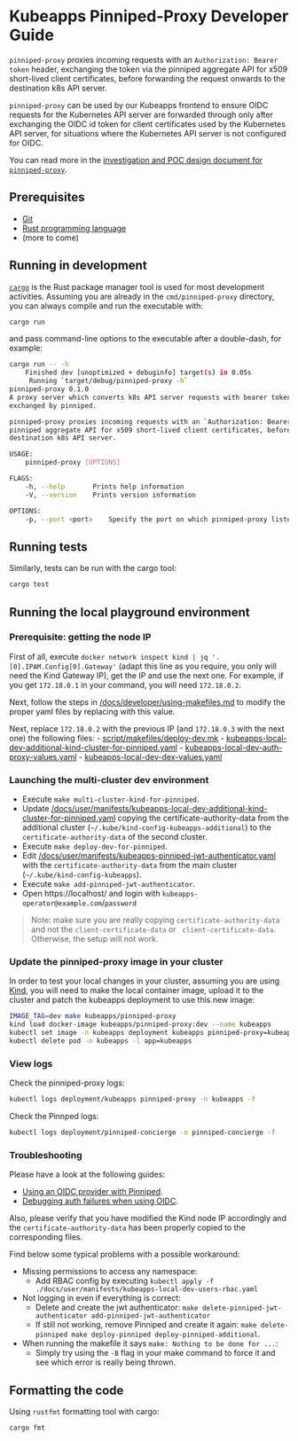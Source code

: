 # Kubeapps Pinniped-Proxy Developer Guide

`pinniped-proxy` proxies incoming requests with an `Authorization: Bearer token` header, exchanging the token via the pinniped aggregate API for x509 short-lived client certificates, before forwarding the request onwards to the destination k8s API server.

`pinniped-proxy` can be used by our Kubeapps frontend to ensure OIDC requests for the Kubernetes API server are forwarded through only after exchanging the OIDC id token for client certificates used by the Kubernetes API server, for situations where the Kubernetes API server is not configured for OIDC.

You can read more in the [investigation and POC design document for `pinniped-proxy`](https://docs.google.com/document/d/1WzDWQh1CDZ6fRg9Md-2l2l7JqVzFkZGACZA1WWog9AU/).

## Prerequisites

- [Git](https://git-scm.com/)
- [Rust programming language](https://www.rust-lang.org/tools/install)
- (more to come)

## Running in development

[`cargo`](https://doc.rust-lang.org/cargo/) is the Rust package manager tool is used for most development activities. Assuming you are already in the `cmd/pinniped-proxy` directory, you can always compile and run the executable with:

```bash
cargo run
```

and pass command-line options to the executable after a double-dash, for example:

```bash
cargo run -- -h
    Finished dev [unoptimized + debuginfo] target(s) in 0.05s
     Running `target/debug/pinniped-proxy -h`
pinniped-proxy 0.1.0
A proxy server which converts k8s API server requests with bearer tokens to requests with short-lived X509 certs
exchanged by pinniped.

pinniped-proxy proxies incoming requests with an `Authorization: Bearer token` header, exchanging the token via the
pinniped aggregate API for x509 short-lived client certificates, before forwarding the request onwards to the
destination k8s API server.

USAGE:
    pinniped-proxy [OPTIONS]

FLAGS:
    -h, --help       Prints help information
    -V, --version    Prints version information

OPTIONS:
    -p, --port <port>    Specify the port on which pinniped-proxy listens. [default: 3333]
```

## Running tests

Similarly, tests can be run with the cargo tool:

```bash
cargo test
```

## Running the local playground environment

### Prerequisite: getting the node IP

First of all, execute `docker network inspect kind | jq '.[0].IPAM.Config[0].Gateway'` (adapt this line as you require, you only will need the Kind Gateway IP), get the IP and use the next one. For example, if you get `172.18.0.1` in your command, you will need `172.18.0.2`.

Next, follow the steps in [/docs/developer/using-makefiles.md](../developer/using-makefiles.md) to modify the proper yaml files by replacing with this value.

Next, replace `172.18.0.2` with the previous IP (and `172.18.0.3` with the next one) the following files: - [script/makefiles/deploy-dev.mk](../../script/makefiles/deploy-dev.mk) - [kubeapps-local-dev-additional-kind-cluster-for-pinniped.yaml](../user/manifests/kubeapps-local-dev-additional-kind-cluster-for-pinniped.yaml) - [kubeapps-local-dev-auth-proxy-values.yaml](../user/manifests/kubeapps-local-dev-auth-proxy-values.yaml) - [kubeapps-local-dev-dex-values.yaml](../user/manifests/kubeapps-local-dev-dex-values.yaml)

### Launching the multi-cluster dev environment

- Execute `make multi-cluster-kind-for-pinniped`.
- Update [/docs/user/manifests/kubeapps-local-dev-additional-kind-cluster-for-pinniped.yaml](../user/manifests/kubeapps-local-dev-additional-kind-cluster-for-pinniped.yaml) copying the certificate-authority-data from the additional cluster (`~/.kube/kind-config-kubeapps-additional`) to the `certificate-authority-data` of the second cluster.
- Execute `make deploy-dev-for-pinniped`.
- Edit [/docs/user/manifests/kubeapps-pinniped-jwt-authenticator.yaml](../user/manifests/kubeapps-pinniped-jwt-authenticator.yaml) with the `certificate-authority-data` from the main cluster (`~/.kube/kind-config-kubeapps`).
- Execute `make add-pinniped-jwt-authenticator`.
- Open https://localhost/ and login with `kubeapps-operator@example.com`/`password`

> Note: make sure you are really copying `certificate-authority-data` and not the `client-certificate-data` or ` client-certificate-data`. Otherwise, the setup will not work.

### Update the pinniped-proxy image in your cluster

In order to test your local changes in your cluster, assuming you are using [Kind](https://kind.sigs.k8s.io), you will need to make the local container image, upload it to the cluster and patch the kubeapps deployment to use this new image:

```bash
IMAGE_TAG=dev make kubeapps/pinniped-proxy
kind load docker-image kubeapps/pinniped-proxy:dev --name kubeapps
kubectl set image -n kubeapps deployment kubeapps pinniped-proxy=kubeapps/pinniped-proxy:dev
kubectl delete pod -n kubeapps -l app=kubeapps
```

### View logs

Check the pinniped-proxy logs:

```bash
kubectl logs deployment/kubeapps pinniped-proxy -n kubeapps -f
```

Check the Pinnped logs:

```bash
kubectl logs deployment/pinniped-concierge -n pinniped-concierge -f
```

### Troubleshooting

Please have a look at the following guides:

- [Using an OIDC provider with Pinniped](../user/using-an-OIDC-provider-with-pinniped.md).
- [Debugging auth failures when using OIDC](../user/using-an-OIDC-provider.md#debugging-auth-failures-when-using-oidc).

Also, please verify that you have modified the Kind node IP accordingly and the `certificate-authority-data` has been properly copied to the corresponding files.

Find below some typical problems with a possible workaround:

- Missing permissions to access any namespace:
  - Add RBAC config by executing `kubectl apply -f ./docs/user/manifests/kubeapps-local-dev-users-rbac.yaml`
- Not logging in even if everything is correct:
  - Delete and create the jwt authenticator: `make delete-pinniped-jwt-authenticator add-pinniped-jwt-authenticator`
  - If still not working, remove Pinniped and create it again: `make delete-pinniped make deploy-pinniped deploy-pinniped-additional`.
- When running the makefile it says `make: Nothing to be done for ...`:
  - Simply try using the `-B` flag in your make command to force it and see which error is really being thrown.

## Formatting the code

Using `rustfmt` formatting tool with cargo:

```bash
cargo fmt
```

